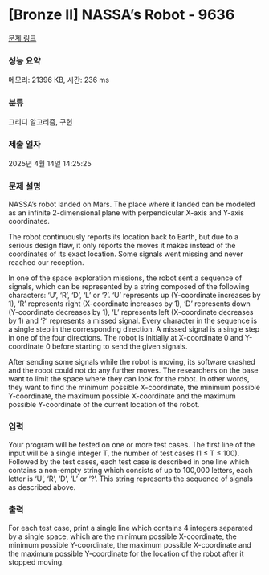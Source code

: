 # [Bronze II] NASSA’s Robot - 9636 

[문제 링크](https://www.acmicpc.net/problem/9636) 

### 성능 요약

메모리: 21396 KB, 시간: 236 ms

### 분류

그리디 알고리즘, 구현

### 제출 일자

2025년 4월 14일 14:25:25

### 문제 설명

<p>NASSA’s robot landed on Mars. The place where it landed can be modeled as an infinite 2-dimensional plane with perpendicular X-axis and Y-axis coordinates.</p>

<p>The robot continuously reports its location back to Earth, but due to a serious design flaw, it only reports the moves it makes instead of the coordinates of its exact location. Some signals went missing and never reached our reception.</p>

<p>In one of the space exploration missions, the robot sent a sequence of signals, which can be represented by a string composed of the following characters: ‘U’, ‘R’, ‘D’, ‘L’ or ‘?’. ‘U’ represents up (Y-coordinate increases by 1), ‘R’ represents right (X-coordinate increases by 1), ‘D’ represents down (Y-coordinate decreases by 1), ‘L’ represents left (X-coordinate decreases by 1) and ‘?’ represents a missed signal. Every character in the sequence is a single step in the corresponding direction. A missed signal is a single step in one of the four directions. The robot is initially at X-coordinate 0 and Y-coordinate 0 before starting to send the given signals.</p>

<p>After sending some signals while the robot is moving, its software crashed and the robot could not do any further moves. The researchers on the base want to limit the space where they can look for the robot. In other words, they want to find the minimum possible X-coordinate, the minimum possible Y-coordinate, the maximum possible X-coordinate and the maximum possible Y-coordinate of the current location of the robot.</p>

### 입력 

 <p>Your program will be tested on one or more test cases. The first line of the input will be a single integer T, the number of test cases (1 ≤ T ≤ 100). Followed by the test cases, each test case is described in one line which contains a non-empty string which consists of up to 100,000 letters, each letter is ‘U’, ‘R’, ‘D’, ‘L’ or ‘?’. This string represents the sequence of signals as described above.</p>

### 출력 

 <p>For each test case, print a single line which contains 4 integers separated by a single space, which are the minimum possible X-coordinate, the minimum possible Y-coordinate, the maximum possible X-coordinate and the maximum possible Y-coordinate for the location of the robot after it stopped moving.</p>

